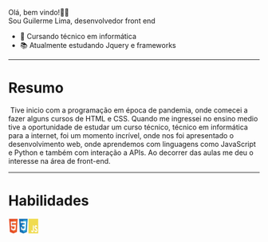 <p>Olá, bem vindo!👋🏻<br> Sou Guilerme Lima, desenvolvedor front end</p>

<ul>
    <li>🏫 Cursando técnico em informática</li>
    <li>📚 Atualmente estudando Jquery e frameworks</li>
</ul>
<hr>
<h1>Resumo</h1>
<p>&nbsp;Tive inicio com a programação em época de pandemia, onde comecei a fazer alguns cursos de HTML e CSS. Quando me ingressei no ensino medio tive a oportunidade de estudar um curso técnico, técnico em informática para a internet, foi um momento incrível, onde nos foi apresentado o desenvolvimento web, onde aprendemos com linguagens como JavaScript e Python e também com interação a APIs. Ao decorrer das aulas me deu o interesse na área de front-end.</p>
<hr>
<h1>Habilidades</h1>
<img src="https://raw.githubusercontent.com/devicons/devicon/master/icons/html5/html5-original.svg" alt="" width="20" height="30px"><img src="https://raw.githubusercontent.com/devicons/devicon/master/icons/css3/css3-original.svg" alt="" width="20" height="30px"><img src="https://raw.githubusercontent.com/devicons/devicon/master/icons/javascript/javascript-plain.svg" alt="" width="20" height="30px">

